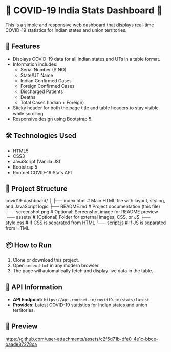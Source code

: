 # 🦠 COVID-19 India Stats Dashboard 🦠

This is a simple and responsive web dashboard that displays real-time COVID-19 statistics for Indian states and union territories.

## 🚀 Features

- Displays COVID-19 data for all Indian states and UTs in a table format.
- Information includes:
  - Serial Number (S.NO)
  - State/UT Name
  - Indian Confirmed Cases
  - Foreign Confirmed Cases
  - Discharged Patients
  - Deaths
  - Total Cases (Indian + Foreign)
- Sticky header for both the page title and table headers to stay visible while scrolling.
- Responsive design using Bootstrap 5.

## 🛠️ Technologies Used

- HTML5  
- CSS3  
- JavaScript (Vanilla JS)  
- Bootstrap 5  
- Rootnet COVID-19 Stats API  

## 📁 Project Structure

covid19-dashboard/
│
├── index.html              # Main HTML file with layout, styling, and JavaScript logic
├── README.md               # Project documentation (this file)
├── screenshot.png          # Optional: Screenshot image for README preview
└── assets/                 # (Optional) Folder for external images, CSS, or JS
    ├── style.css           # If CSS is separated from HTML
    └── script.js           # If JS is separated from HTML



## 📦 How to Run

1. Clone or download this project.
2. Open `index.html` in any modern browser.
3. The page will automatically fetch and display live data in the table.

## 📡 API Information

- **API Endpoint:** `https://api.rootnet.in/covid19-in/stats/latest`  
- **Provides:** Latest COVID-19 statistics for Indian states and union territories.

##  📸 Preview



https://github.com/user-attachments/assets/c2f5d71b-dfe0-4e1c-bbce-baade87278ca





